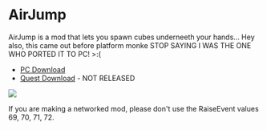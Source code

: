# AirJump
AirJump is a mod that lets you spawn cubes underneeth your hands...
Hey also, this came out before platform monke STOP SAYING I WAS THE ONE WHO PORTED IT TO PC! >:(
* [PC Download](https://github.com/fchb1239/AirJump/releases/tag/airjump)
* [Quest Download](https://www.youtube.com/watch?v=yPYZpwSpKmA) - NOT RELEASED

![](GitHub/airjump_example.gif)





If you are making a networked mod, please don't use the RaiseEvent values 69, 70, 71, 72.
